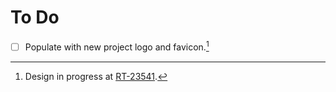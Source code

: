 # To Do

- [ ] Populate with new project logo and favicon.[^1]

[^1]: Design in progress at [RT-23541](https://tickets.tacc.utexas.edu/Ticket/Display.html?id=23541).
